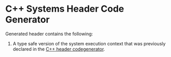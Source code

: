 # C++ Systems Header Code Generator

Generated header contains the following:

1. A type safe version of the system execution context that was previously declared in the [C++ header codegenerator](../cpp_header_codegen/README.md).
